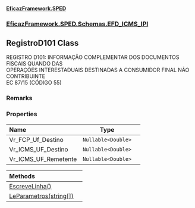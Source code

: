 #### [EficazFramework.SPED](EficazFrameworkSPED.md 'EficazFramework SPED')
### [EficazFramework.SPED.Schemas.EFD_ICMS_IPI](EficazFramework.SPED.Schemas.EFD_ICMS_IPI.md 'EficazFramework.SPED.Schemas.EFD_ICMS_IPI')

## RegistroD101 Class

REGISTRO D101: INFORMAÇÃO COMPLEMENTAR DOS DOCUMENTOS FISCAIS QUANDO DAS  
OPERAÇÕES INTERESTADUAIS DESTINADAS A CONSUMIDOR FINAL NÃO CONTRIBUINTE  
EC 87/15 (CÓDIGO 55)

### Remarks
### Properties

| Name | Type | |
| :--- | :---: | :--- |
| Vr_FCP_Uf_Destino | `Nullable<Double>` |  |
| Vr_ICMS_UF_Destino | `Nullable<Double>` |  |
| Vr_ICMS_UF_Remetente | `Nullable<Double>` |  |

| Methods | |
| :--- | :--- |
| [EscreveLinha()](EficazFramework.SPED.Schemas.EFD_ICMS_IPI/RegistroD101/EscreveLinha().md 'EficazFramework.SPED.Schemas.EFD_ICMS_IPI.RegistroD101.EscreveLinha()') | |
| [LeParametros(string[])](EficazFramework.SPED.Schemas.EFD_ICMS_IPI/RegistroD101/LeParametros(string[]).md 'EficazFramework.SPED.Schemas.EFD_ICMS_IPI.RegistroD101.LeParametros(string[])') | |

